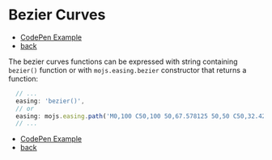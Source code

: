# Bezier Curves

- [CodePen Example](http://codepen.io/sol0mka/pen/BzWLre?editors=0010)
- [back](/api/readme.md)

The bezier curves functions can be expressed with string containing `bezier()` function or with `mojs.easing.bezier` constructor that returns a function:

```javascript
  // ...
  easing: 'bezier()',
  // or
  easing: mojs.easing.path('M0,100 C50,100 50,67.578125 50,50 C50,32.421875 50,0 100,0')
  // ...
```

- [CodePen Example](http://codepen.io/sol0mka/pen/BzWLre?editors=0010)
- [back](/api/readme.md)